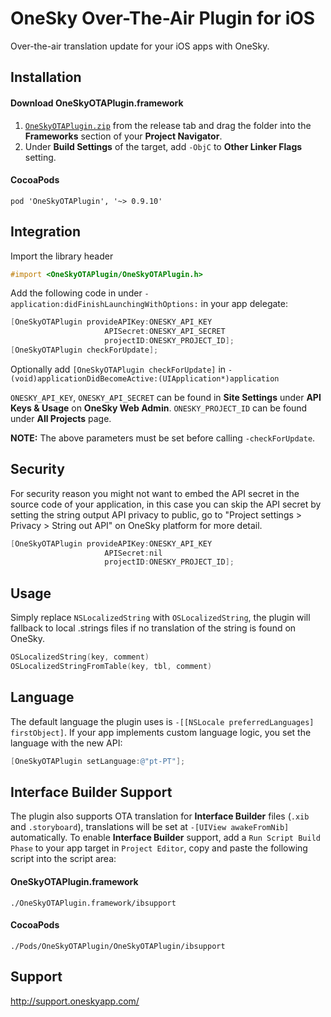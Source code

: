 OneSky Over-The-Air Plugin for iOS
======================================

Over-the-air translation update for your iOS apps with OneSky.

Installation
------------

#### Download OneSkyOTAPlugin.framework
1. [`OneSkyOTAPlugin.zip`](https://github.com/onesky/plugin-ios-ota/releases/download/0.9.10/OneSkyOTAPlugin.zip) from the release tab and drag the folder into the **Frameworks** section of your **Project Navigator**.
2. Under **Build Settings** of the target, add ```-ObjC``` to **Other Linker Flags** setting.

#### CocoaPods
```
pod 'OneSkyOTAPlugin', '~> 0.9.10'
```

Integration
-----------

Import the library header

``` objective-c
#import <OneSkyOTAPlugin/OneSkyOTAPlugin.h>
```

Add the following code in under ```-application:didFinishLaunchingWithOptions:``` in your app delegate:

``` objective-c
[OneSkyOTAPlugin provideAPIKey:ONESKY_API_KEY
                     APISecret:ONESKY_API_SECRET
                     projectID:ONESKY_PROJECT_ID];
[OneSkyOTAPlugin checkForUpdate];
```


Optionally add  ```[OneSkyOTAPlugin checkForUpdate]``` in
```- (void)applicationDidBecomeActive:(UIApplication*)application```

```ONESKY_API_KEY```, ```ONESKY_API_SECRET``` can be found in **Site Settings** under **API Keys & Usage** on **OneSky Web Admin**.
```ONESKY_PROJECT_ID``` can be found under **All Projects** page.

**NOTE:** The above parameters must be set before calling ```-checkForUpdate```.


Security
---------------

For security reason you might not want to embed the API secret in the source code of your application, in this case you can skip the API secret by setting the string output API privacy to public, go to "Project settings > Privacy > String out API" on OneSky platform for more detail.

``` objective-c
[OneSkyOTAPlugin provideAPIKey:ONESKY_API_KEY
                     APISecret:nil
                     projectID:ONESKY_PROJECT_ID];
```

Usage
----------------

Simply replace ```NSLocalizedString``` with ```OSLocalizedString```, the plugin will fallback to local .strings files if no translation of the string is found on OneSky.

``` objective-c
OSLocalizedString(key, comment)
OSLocalizedStringFromTable(key, tbl, comment)
```

Language
----------------

The default language the plugin uses is `-[[NSLocale preferredLanguages] firstObject]`. If your app implements custom language logic, you set the language with the new API:

``` objective-c
[OneSkyOTAPlugin setLanguage:@"pt-PT"];
```

Interface Builder Support
-------------------------

The plugin also supports OTA translation for **Interface Builder** files (`.xib` and `.storyboard`), translations will be set at ```-[UIView awakeFromNib]``` automatically. To enable **Interface Builder** support, add a `Run Script Build Phase` to your app target in `Project Editor`, copy and paste the following script into the script area:

#### OneSkyOTAPlugin.framework
```
./OneSkyOTAPlugin.framework/ibsupport
```

#### CocoaPods
```
./Pods/OneSkyOTAPlugin/OneSkyOTAPlugin/ibsupport
```

Support
-------
http://support.oneskyapp.com/
